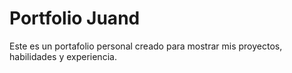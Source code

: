 # Portfolio Juand

Este es un portafolio personal creado para mostrar mis proyectos, habilidades y experiencia.
